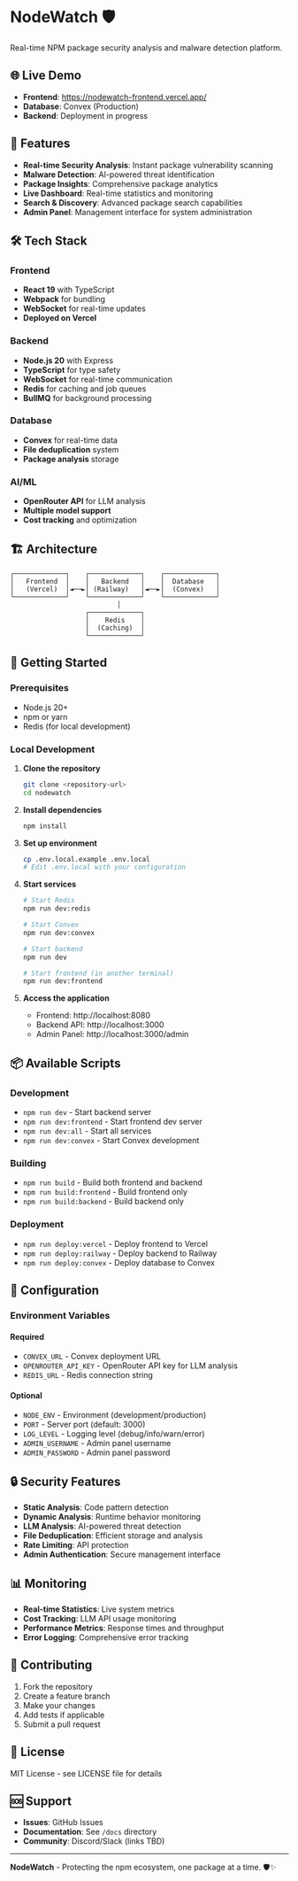 # NodeWatch 🛡️

Real-time NPM package security analysis and malware detection platform.

## 🌐 Live Demo

- **Frontend**: https://nodewatch-frontend.vercel.app/
- **Database**: Convex (Production)
- **Backend**: Deployment in progress

## 🚀 Features

- **Real-time Security Analysis**: Instant package vulnerability scanning
- **Malware Detection**: AI-powered threat identification
- **Package Insights**: Comprehensive package analytics
- **Live Dashboard**: Real-time statistics and monitoring
- **Search & Discovery**: Advanced package search capabilities
- **Admin Panel**: Management interface for system administration

## 🛠️ Tech Stack

### Frontend
- **React 19** with TypeScript
- **Webpack** for bundling
- **WebSocket** for real-time updates
- **Deployed on Vercel**

### Backend
- **Node.js 20** with Express
- **TypeScript** for type safety
- **WebSocket** for real-time communication
- **Redis** for caching and job queues
- **BullMQ** for background processing

### Database
- **Convex** for real-time data
- **File deduplication** system
- **Package analysis** storage

### AI/ML
- **OpenRouter API** for LLM analysis
- **Multiple model support**
- **Cost tracking** and optimization

## 🏗️ Architecture

```
┌─────────────┐    ┌─────────────┐    ┌─────────────┐
│   Frontend  │    │   Backend   │    │  Database   │
│   (Vercel)  │◄──►│ (Railway)   │◄──►│  (Convex)   │
└─────────────┘    └─────────────┘    └─────────────┘
                           │
                   ┌─────────────┐
                   │    Redis    │
                   │  (Caching)  │
                   └─────────────┘
```

## 🚦 Getting Started

### Prerequisites
- Node.js 20+
- npm or yarn
- Redis (for local development)

### Local Development

1. **Clone the repository**
   ```bash
   git clone <repository-url>
   cd nodewatch
   ```

2. **Install dependencies**
   ```bash
   npm install
   ```

3. **Set up environment**
   ```bash
   cp .env.local.example .env.local
   # Edit .env.local with your configuration
   ```

4. **Start services**
   ```bash
   # Start Redis
   npm run dev:redis
   
   # Start Convex
   npm run dev:convex
   
   # Start backend
   npm run dev
   
   # Start frontend (in another terminal)
   npm run dev:frontend
   ```

5. **Access the application**
   - Frontend: http://localhost:8080
   - Backend API: http://localhost:3000
   - Admin Panel: http://localhost:3000/admin

## 📦 Available Scripts

### Development
- `npm run dev` - Start backend server
- `npm run dev:frontend` - Start frontend dev server
- `npm run dev:all` - Start all services
- `npm run dev:convex` - Start Convex development

### Building
- `npm run build` - Build both frontend and backend
- `npm run build:frontend` - Build frontend only
- `npm run build:backend` - Build backend only

### Deployment
- `npm run deploy:vercel` - Deploy frontend to Vercel
- `npm run deploy:railway` - Deploy backend to Railway
- `npm run deploy:convex` - Deploy database to Convex

## 🔧 Configuration

### Environment Variables

#### Required
- `CONVEX_URL` - Convex deployment URL
- `OPENROUTER_API_KEY` - OpenRouter API key for LLM analysis
- `REDIS_URL` - Redis connection string

#### Optional
- `NODE_ENV` - Environment (development/production)
- `PORT` - Server port (default: 3000)
- `LOG_LEVEL` - Logging level (debug/info/warn/error)
- `ADMIN_USERNAME` - Admin panel username
- `ADMIN_PASSWORD` - Admin panel password

## 🔒 Security Features

- **Static Analysis**: Code pattern detection
- **Dynamic Analysis**: Runtime behavior monitoring
- **LLM Analysis**: AI-powered threat detection
- **File Deduplication**: Efficient storage and analysis
- **Rate Limiting**: API protection
- **Admin Authentication**: Secure management interface

## 📊 Monitoring

- **Real-time Statistics**: Live system metrics
- **Cost Tracking**: LLM API usage monitoring
- **Performance Metrics**: Response times and throughput
- **Error Logging**: Comprehensive error tracking

## 🤝 Contributing

1. Fork the repository
2. Create a feature branch
3. Make your changes
4. Add tests if applicable
5. Submit a pull request

## 📄 License

MIT License - see LICENSE file for details

## 🆘 Support

- **Issues**: GitHub Issues
- **Documentation**: See `/docs` directory
- **Community**: Discord/Slack (links TBD)

---

**NodeWatch** - Protecting the npm ecosystem, one package at a time. 🛡️✨
